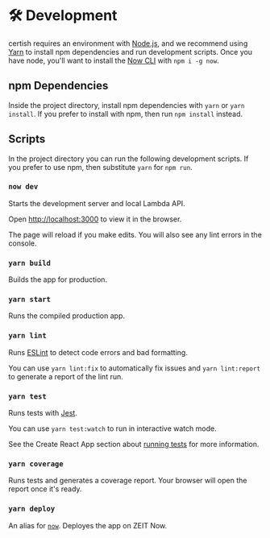 # 🛠 Development

certish requires an environment with [Node.js](https://nodejs.org), and we recommend using [Yarn](https://yarnpkg.com/docs/install) to install npm dependencies and run development scripts. Once you have node, you'll want to install the [Now CLI](https://zeit.co/docs) with `npm i -g now`.

## npm Dependencies

Inside the project directory, install npm dependencies with `yarn` or `yarn install`. If you prefer to install with npm, then run `npm install` instead.

## Scripts

In the project directory you can run the following development scripts. If you prefer to use npm, then substitute `yarn` for `npm run`.

### `now dev`

Starts the development server and local Lambda API.

Open [http://localhost:3000](http://localhost:3000) to view it in the browser.

The page will reload if you make edits. You will also see any lint errors in the console.

### `yarn build`

Builds the app for production.

### `yarn start`

Runs the compiled production app.

### `yarn lint`

Runs [ESLint](https://eslint.org) to detect code errors and bad formatting.

You can use `yarn lint:fix` to automatically fix issues and `yarn lint:report` to generate a report of the lint run.

### `yarn test`

Runs tests with [Jest](https://jestjs.io).

You can use `yarn test:watch` to run in interactive watch mode.

See the Create React App section about [running tests](https://facebook.github.io/create-react-app/docs/running-tests) for more information.

### `yarn coverage`

Runs tests and generates a coverage report. Your browser will open the report once it's ready.

### `yarn deploy`

An alias for [`now`](Deployment.md). Deployes the app on ZEIT Now.

